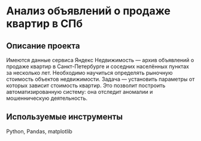 # Анализ объявлений о продаже квартир в СПб #
## Описание проекта
Имеются данные сервиса Яндекc Недвижимость — архив объявлений о продаже квартир в Санкт-Петербурге и соседних населённых пунктах за несколько лет. Необходимо научиться определять рыночную стоимость объектов недвижимости. Задача — установить параметры от которых зависит стоимость квартир. Это позволит построить автоматизированную систему: она отследит аномалии и мошенническую деятельность.
## Используемые инструменты
Python, Pandas, matplotlib

